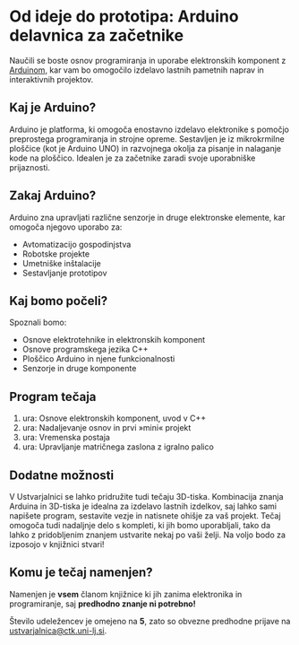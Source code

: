 # Od ideje do prototipa: Arduino delavnica za začetnike
Naučili se boste osnov programiranja in uporabe elektronskih komponent z [Arduinom](https://www.arduino.cc/), kar vam bo omogočilo izdelavo lastnih pametnih naprav in interaktivnih projektov.

## Kaj je Arduino? 
Arduino je platforma, ki omogoča enostavno izdelavo elektronike s pomočjo preprostega programiranja in strojne opreme. Sestavljen je iz mikrokrmilne ploščice (kot je Arduino UNO) in razvojnega okolja za pisanje in nalaganje kode na ploščico. Idealen je za začetnike zaradi svoje uporabniške prijaznosti.

## Zakaj Arduino?
Arduino zna upravljati različne senzorje in druge elektronske elemente, kar omogoča njegovo uporabo za:
-	Avtomatizacijo gospodinjstva
-	Robotske projekte
-	Umetniške inštalacije
-	Sestavljanje prototipov

## Kaj bomo počeli?
Spoznali bomo:
-	Osnove elektrotehnike in elektronskih komponent
-	Osnove programskega jezika C++
-	Ploščico Arduino in njene funkcionalnosti
-	Senzorje in druge komponente

## Program tečaja
1.	ura: Osnove elektronskih komponent, uvod v C++
2.	ura: Nadaljevanje osnov in prvi »mini« projekt
3.	ura: Vremenska postaja
4.	ura: Upravljanje matričnega zaslona z igralno palico

## Dodatne možnosti
V Ustvarjalnici se lahko pridružite tudi tečaju 3D-tiska. Kombinacija znanja Arduina in 3D-tiska je idealna za izdelavo lastnih izdelkov, saj lahko sami napišete program, sestavite vezje in natisnete ohišje za vaš projekt. Tečaj omogoča tudi nadaljnje delo s kompleti, ki jih bomo uporabljali, tako da lahko z pridobljenim znanjem ustvarite nekaj po vaši želji. Na voljo bodo za izposojo v knjižnici stvari!

## Komu je tečaj namenjen?
Namenjen je **vsem** članom knjižnice ki jih zanima elektronika in programiranje, saj **predhodno znanje ni potrebno!**

Število udeležencev je omejeno na **5**, zato so obvezne predhodne prijave na <ustvarjalnica@ctk.uni-lj.si>. 
